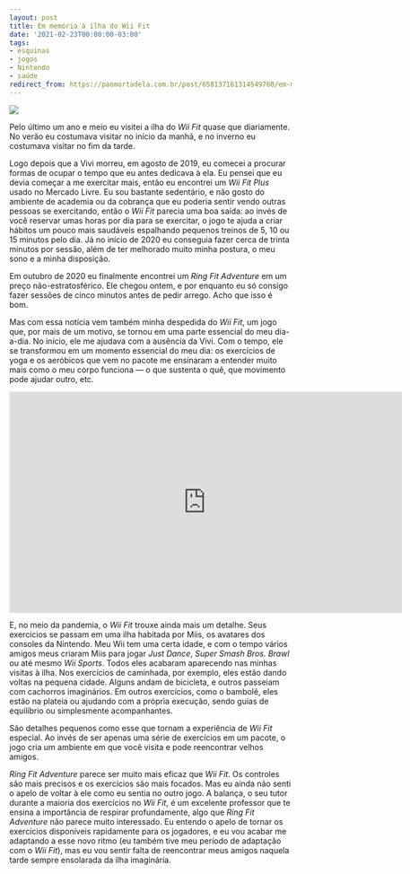 ```yaml
---
layout: post
title: Em memória à ilha do Wii Fit
date: '2021-02-23T00:00:00-03:00'
tags:
- esquinas
- jogos
- Nintendo
- saúde
redirect_from: https://paomortadela.com.br/post/658137161314549760/em-mem%C3%B3ria-%C3%A0-ilha-do-wii-fit
---
```

![](https://64.media.tumblr.com/19bdd33f9f776b8424bab72e89af84d5/293d33a59287167b-6a/s540x810/dfa6b4ab6032c65d60f0bbf8d9b1c90cc2ece93f.png)

Pelo último um ano e meio eu visitei a ilha do _Wii Fit_ quase que diariamente. No verão eu costumava visitar no início da manhã, e no inverno eu costumava visitar no fim da tarde.

Logo depois que a Vivi morreu, em agosto de 2019, eu comecei a procurar formas de ocupar o tempo que eu antes dedicava à ela. Eu pensei que eu devia começar a me exercitar mais, então eu encontrei um _Wii Fit Plus_ usado no Mercado Livre. Eu sou bastante sedentário, e não gosto do ambiente de academia ou da cobrança que eu poderia sentir vendo outras pessoas se exercitando, então o _Wii Fit_ parecia uma boa saída: ao invés de você reservar umas horas por dia para se exercitar, o jogo te ajuda a criar hábitos um pouco mais saudáveis espalhando pequenos treinos de 5, 10 ou 15 minutos pelo dia. Já no início de 2020 eu conseguia fazer cerca de trinta minutos por sessão, além de ter melhorado muito minha postura, o meu sono e a minha disposição.

Em outubro de 2020 eu finalmente encontrei um _Ring Fit Adventure_ em um preço não-estratosférico. Ele chegou ontem, e por enquanto eu só consigo fazer sessões de cinco minutos antes de pedir arrego. Acho que isso é bom.

Mas com essa notícia vem também minha despedida do _Wii Fit_, um jogo que, por mais de um motivo, se tornou em uma parte essencial do meu dia-a-dia. No início, ele me ajudava com a ausência da Vivi. Com o tempo, ele se transformou em um momento essencial do meu dia: os exercícios de yoga e os aeróbicos que vem no pacote me ensinaram a entender muito mais como o meu corpo funciona — o que sustenta o quê, que movimento pode ajudar outro, etc.

<iframe class="full-width" src="https://www.youtube.com/embed/b2cbqhVjbrI" allow="accelerometer; autoplay; clipboard-write; encrypted-media; gyroscope; picture-in-picture" allowfullscreen="" loading="lazy" width="700" height="393.75" frameborder="0"></iframe>

E, no meio da pandemia, o _Wii Fit_ trouxe ainda mais um detalhe. Seus exercícios se passam em uma ilha habitada por Miis, os avatares dos consoles da Nintendo. Meu Wii tem uma certa idade, e com o tempo vários amigos meus criaram Miis para jogar _Just Dance_, _Super Smash Bros. Brawl_ ou até mesmo _Wii Sports_. Todos eles acabaram aparecendo nas minhas visitas à ilha. Nos exercícios de caminhada, por exemplo, eles estão dando voltas na pequena cidade. Alguns andam de bicicleta, e outros passeiam com cachorros imaginários. Em outros exercícios, como o bambolê, eles estão na plateia ou ajudando com a própria execução, sendo guias de equilíbrio ou simplesmente acompanhantes.

São detalhes pequenos como esse que tornam a experiência de _Wii Fit_ especial. Ao invés de ser apenas uma série de exercícios em um pacote, o jogo cria um ambiente em que você visita e pode reencontrar velhos amigos.

_Ring Fit Adventure_ parece ser muito mais eficaz que _Wii Fit_. Os controles são mais precisos e os exercícios são mais focados. Mas eu ainda não senti o apelo de voltar à ele como eu sentia no outro jogo. A balança, o seu tutor durante a maioria dos exercícios no _Wii Fit_, é um excelente professor que te ensina a importância de respirar profundamente, algo que _Ring Fit Adventure_ não parece muito interessado. Eu entendo o apelo de tornar os exercícios disponíveis rapidamente para os jogadores, e eu vou acabar me adaptando a esse novo ritmo (eu também tive meu período de adaptação com o _Wii Fit_), mas eu vou sentir falta de reencontrar meus amigos naquela tarde sempre ensolarada da ilha imaginária.

